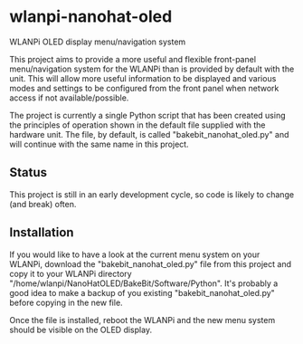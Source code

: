 # wlanpi-nanohat-oled
WLANPi OLED display menu/navigation system

This project aims to provide a more useful and flexible front-panel menu/navigation system for the WLANPi than is provided by default with the unit. This will allow more useful information to be displayed and various modes and settings to be configured from the front panel when network access if not available/possible.

The project is currently a single Python script that has been created using the principles of operation shown in the default file supplied with the hardware unit. The file, by default, is called "bakebit_nanohat_oled.py" and will continue with the same name in this project.

## Status

This project is still in an early development cycle, so code is likely to change (and break) often.

## Installation

If you would like to have a look at the current menu system on your WLANPi, download the "bakebit_nanohat_oled.py" file from this project and copy it to your WLANPi directory "/home/wlanpi/NanoHatOLED/BakeBit/Software/Python". It's probably a good idea to make a backup of you existing "bakebit_nanohat_oled.py" before copying in the new file.

Once the file is installed, reboot the WLANPi and the new menu system should be visible on the OLED display.




